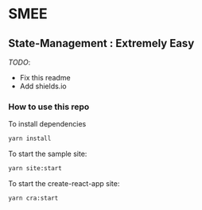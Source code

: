 # SMEE

## State-Management : Extremely Easy

_TODO_:

- Fix this readme
- Add shields.io

### How to use this repo

To install dependencies

```sh
yarn install
```

To start the sample site:

```sh
yarn site:start
```

To start the create-react-app site:

```sh
yarn cra:start
```
